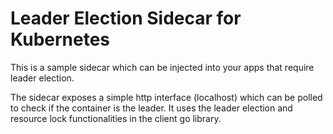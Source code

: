 # Leader Election Sidecar for Kubernetes

This is a sample sidecar which can be injected into your apps that require leader election.

The sidecar exposes a simple http interface (localhost) which can be polled to check if
the container is the leader. It uses the leader election and resource lock functionalities
in the client go library.


